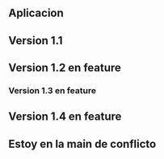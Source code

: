 ## Aplicacion
## Version 1.1
## Version 1.2 en feature
### Version 1.3 en feature
## Version 1.4 en feature
## Estoy en la main de conflicto